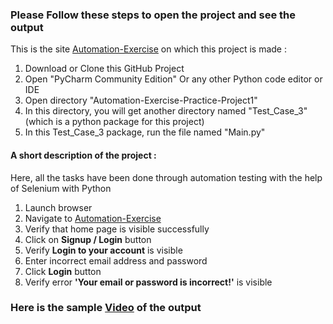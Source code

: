   <h3>Please Follow these steps to open the project and see the output</h3>
  <p>This is the site <a href="https://automationexercise.com">Automation-Exercise</a> on which this project is made : </p>
  
  <ol>
    <li>Download or Clone this GitHub Project</li>
    <li>Open "PyCharm Community Edition" Or any other Python code editor or IDE</li>
    <li>Open directory "Automation-Exercise-Practice-Project1"</li>
	<li>In this directory, you will get another directory named "Test_Case_3" (which is a python package for this project)</li>
    <li>In this Test_Case_3 package, run the file named "Main.py"</li>
  </ol>

  <h4>A short description of the project : </h4>
  <p>Here, all the tasks have been done through automation testing with the help of Selenium with Python</p>
  <ol>
    <li>Launch browser</li>
    <li>Navigate to <a href='http://automationexercise.com' >Automation-Exercise</a> </li>
    <li>Verify that home page is visible successfully</li>
    <li>Click on <strong>Signup / Login</strong> button</li>
    <li>Verify <strong>Login to your account</strong> is visible</li>
    <li>Enter incorrect email address and password</li>
    <li>Click <strong>Login</strong> button</li>
    <li>Verify error <strong>'Your email or password is incorrect!'</strong> is visible</li>
  </ol>
  <h3>Here is the sample <a href="https://www.awesomescreenshot.com/video/18610276?key=bcca62cdeb0fa8b7757ac363e7999abf">Video</a> of the output</h3>
